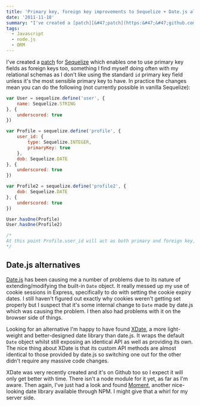 ```yaml
---
title: 'Primary key, foreign key improvements to Sequelize + Date.js alternatives'
date: '2011-11-18'
summary: "I've created a [patch][&#47;patch](https:&#47;&#47;github.com&#47;sdepold&#47;sequelize&#47;pull&#47;110) for [Sequelize](http:&#47;&#47;sequelizejs.com&#47;) which enables one to use primary key fields as foreign keys too, something I find myself doing often with my relational schemas as I don't like using the standard `id` primary key field unless it's the most sensible primary key to have. In practice the changes mean you can do the following (not currently possible in vanilla Sequelize):\r\n"
tags:
  - Javascript
  - node.js
  - ORM
---
```

I've created a [patch](https://github.com/sdepold/sequelize/pull/110) for [Sequelize](http://sequelizejs.com/) which enables one to use primary key fields as foreign keys too, something I find myself doing often with my relational schemas as I don't like using the standard `id` primary key field unless it's the most sensible primary key to have. In practice the changes mean you can do the following (not currently possible in vanilla Sequelize):

```js
var User = sequelize.define('user', {
    name: Sequelize.STRING
}, {
    underscored: true
})

var Profile = sequelize.define('profile', {
    user_id: {
        type: Sequelize.INTEGER,
        primaryKey: true
    },
    dob: Sequelize.DATE
}, {
    underscored: true
})

var Profile2 = sequelize.define('profile2', {
    dob: Sequelize.DATE
}, {
    underscored: true
})

User.hasOne(Profile)
User.hasOne(Profile2)

/*
At this point Profile.user_id will act as both primary and foreign key, whereas Profile2.user_id and Profile.id will have been auto-added by Sequelize and will act as foreign key and primary key respectively.
*/
```

## Date.js alternatives ##

[Date.js](http://www.datejs.com/) has been causing me a number of problems due to its nature of extending/modifying the built-in `Date` object. It really messed up my use of cookie sessions in Express, specifically to do with setting the cookie expiry dates. I still haven't figured out exactly why cookies weren't getting set properly but I suspect that it's some internal change to `Date` made by date.js which was causing the problem. I then also had problems with it on the browser side of things.

Looking for an alternative I'm happy to have found [XDate](http://arshaw.com/xdate/), a more light-weight and better-designed date library than date.js. It wraps the default `Date` object whilst still exposing an identical API as well as providing its own. The nice thing about XDate is that its custom API methods are almost identical to those provided by date.js so switching one out for the other didn't require any massive code changes.

XDate was very recently created and it's on Github too so I expect it will only get better with time. There isn't a node module for it yet, as far as I'm aware. Then again, I've just had a look and found [Moment](http://momentjs.com/), another nice-looking date library available through NPM. I might give that a whirl for my server side.
